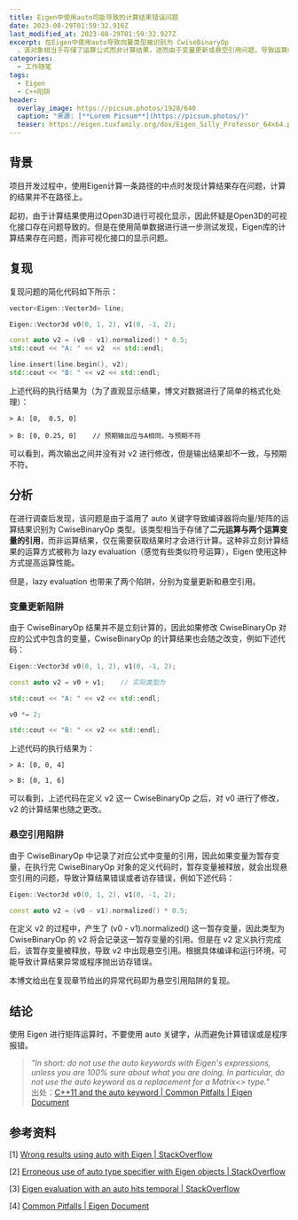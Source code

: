 ```yaml
---
title: Eigen中使用auto可能导致的计算结果错误问题
date: 2023-08-29T01:59:32.916Z
last_modified_at: 2023-08-29T01:59:32.927Z
excerpt: 在Eigen中使用auto导致向量类型被识别为 CwiseBinaryOp
  ，该对象相当于存储了运算公式而非计算结果，进而由于变量更新或悬空引用问题，导致运算结果异常，甚至报错。
categories:
  - 工作随笔
tags:
  - Eigen
  - C++陷阱
header:
  overlay_image: https://picsum.photos/1920/640
  caption: "来源: [**Lorem Picsum**](https://picsum.photos/)"
  teaser: https://eigen.tuxfamily.org/dox/Eigen_Silly_Professor_64x64.png
---
```

## 背景
项目开发过程中，使用Eigen计算一条路径的中点时发现计算结果存在问题，计算的结果并不在路径上。

起初，由于计算结果使用过Open3D进行可视化显示，因此怀疑是Open3D的可视化接口存在问题导致的。但是在使用简单数据进行进一步测试发现，Eigen库的计算结果存在问题，而非可视化接口的显示问题。

## 复现
复现问题的简化代码如下所示：
```c++
vector<Eigen::Vector3d> line;

Eigen::Vector3d v0(0, 1, 2), v1(0, -1, 2);

const auto v2 = (v0 - v1).normalized() * 0.5;
std::cout << "A: " << v2  << std::endl;

line.insert(line.begin(), v2);
std::cout << "B: " << v2 << std::endl;
```
上述代码的执行结果为（为了直观显示结果，博文对数据进行了简单的格式化处理）：
```shell
> A: [0,  0.5, 0]

> B: [0, 0.25, 0]    // 预期输出应与A相同，与预期不符
```
可以看到，两次输出之间并没有对 v2 进行修改，但是输出结果却不一致，与预期不符。

## 分析
在进行调查后发现，该问题是由于滥用了 auto 关键字导致编译器将向量/矩阵的运算结果识别为 CwiseBinaryOp 类型。该类型相当于存储了**二元运算与两个运算变量的引用**，而非运算结果，仅在需要获取结果时才会进行计算。这种非立刻计算结果的运算方式被称为 lazy evaluation（感觉有些类似符号运算），Eigen 使用这种方式提高运算性能。

但是，lazy evaluation 也带来了两个陷阱，分别为变量更新和悬空引用。

### 变量更新陷阱
由于 CwiseBinaryOp 结果并不是立刻计算的，因此如果修改 CwiseBinaryOp 对应的公式中包含的变量，CwiseBinaryOp 的计算结果也会随之改变，例如下述代码：
```c++
Eigen::Vector3d v0(0, 1, 2), v1(0, -1, 2);

const auto v2 = v0 + v1;    // 实际类型为 

std::cout << "A: " << v2 << std::endl;

v0 *= 2;

std::cout << "B: " << v2 << std::endl;
```
上述代码的执行结果为：
```shell
> A: [0, 0, 4]

> B: [0, 1, 6]
```
可以看到，上述代码在定义 v2 这一 CwiseBinaryOp 之后，对 v0 进行了修改，v2 的计算结果也随之更改。

### 悬空引用陷阱
由于 CwiseBinaryOp 中记录了对应公式中变量的引用，因此如果变量为暂存变量，在执行完 CwiseBinaryOp 对象的定义代码时，暂存变量被释放，就会出现悬空引用的问题，导致计算结果错误或者访存错误，例如下述代码：
```c++
Eigen::Vector3d v0(0, 1, 2), v1(0, -1, 2);

const auto v2 = (v0 - v1).normalized() * 0.5;
```
在定义 v2 的过程中，产生了 (v0 - v1).normalized() 这一暂存变量，因此类型为 CwiseBinaryOp 的 v2 将会记录这一暂存变量的引用。但是在 v2 定义执行完成后，该暂存变量被释放，导致 v2 中出现悬空引用。根据具体编译和运行环境，可能导致计算结果异常或程序抛出访存错误。

本博文给出在复现章节给出的异常代码即为悬空引用陷阱的复现。

## 结论
使用 Eigen 进行矩阵运算时，不要使用 auto 关键字，从而避免计算错误或是程序报错。
> *"In short: do not use the auto keywords with Eigen's expressions, unless you are 100% sure about what you are doing. In particular, do not use the auto keyword as a replacement for a Matrix<> type."*  
> 出处：[C++11 and the auto keyword | Common Pitfalls | Eigen Document](https://eigen.tuxfamily.org/dox/TopicPitfalls.html#title3)

## 参考资料
[1] [Wrong results using auto with Eigen | StackOverflow](https://stackoverflow.com/questions/31099246/wrong-results-using-auto-with-eigen)

[2] [Erroneous use of auto type specifier with Eigen objects | StackOverflow](https://stackoverflow.com/questions/58957421/erroneous-use-of-auto-type-specifier-with-eigen-objects)

[3] [Eigen evaluation with an auto hits temporal | StackOverflow](https://stackoverflow.com/questions/72833132/eigen-evaluation-with-an-auto-hits-temporal)

[4] [Common Pitfalls | Eigen Document](https://eigen.tuxfamily.org/dox/TopicPitfalls.html)
















































































